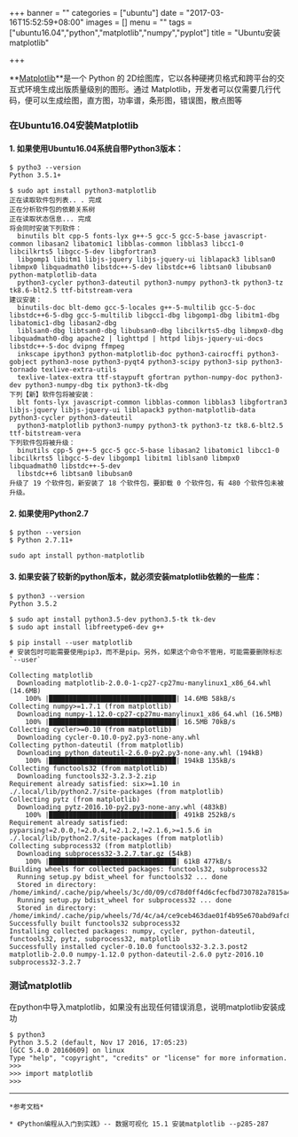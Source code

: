 +++
banner = ""
categories = ["ubuntu"]
date = "2017-03-16T15:52:59+08:00"
images = []
menu = ""
tags = ["ubuntu16.04","python","matplotlib","numpy","pyplot"]
title = "Ubuntu安装matplotlib"

+++

**[Matplotlib](http://matplotlib.org/)**是一个 Python 的 2D绘图库，它以各种硬拷贝格式和跨平台的交互式环境生成出版质量级别的图形。通过 Matplotlib，开发者可以仅需要几行代码，便可以生成绘图，直方图，功率谱，条形图，错误图，散点图等

### 在Ubuntu16.04安装Matplotlib

#### 1. 如果使用Ubuntu16.04系统自带Python3版本：

	$ pytho3 --version
	Python 3.5.1+
	
	$ sudo apt install python3-matplotlib
	正在读取软件包列表..	. 完成
	正在分析软件包的依赖关系树       
	正在读取状态信息... 完成       
	将会同时安装下列软件：
	  binutils blt cpp-5 fonts-lyx g++-5 gcc-5 gcc-5-base javascript-common libasan2 libatomic1 libblas-common libblas3 libcc1-0 libcilkrts5 libgcc-5-dev libgfortran3
	  libgomp1 libitm1 libjs-jquery libjs-jquery-ui liblapack3 liblsan0 libmpx0 libquadmath0 libstdc++-5-dev libstdc++6 libtsan0 libubsan0 python-matplotlib-data
	  python3-cycler python3-dateutil python3-numpy python3-tk python3-tz tk8.6-blt2.5 ttf-bitstream-vera
	建议安装：
	  binutils-doc blt-demo gcc-5-locales g++-5-multilib gcc-5-doc libstdc++6-5-dbg gcc-5-multilib libgcc1-dbg libgomp1-dbg libitm1-dbg libatomic1-dbg libasan2-dbg
	  liblsan0-dbg libtsan0-dbg libubsan0-dbg libcilkrts5-dbg libmpx0-dbg libquadmath0-dbg apache2 | lighttpd | httpd libjs-jquery-ui-docs libstdc++-5-doc dvipng ffmpeg
	  inkscape ipython3 python-matplotlib-doc python3-cairocffi python3-gobject python3-nose python3-pyqt4 python3-scipy python3-sip python3-tornado texlive-extra-utils
	  texlive-latex-extra ttf-staypuft gfortran python-numpy-doc python3-dev python3-numpy-dbg tix python3-tk-dbg
	下列【新】软件包将被安装：
	  blt fonts-lyx javascript-common libblas-common libblas3 libgfortran3 libjs-jquery libjs-jquery-ui liblapack3 python-matplotlib-data python3-cycler python3-dateutil
	  python3-matplotlib python3-numpy python3-tk python3-tz tk8.6-blt2.5 ttf-bitstream-vera
	下列软件包将被升级：
	  binutils cpp-5 g++-5 gcc-5 gcc-5-base libasan2 libatomic1 libcc1-0 libcilkrts5 libgcc-5-dev libgomp1 libitm1 liblsan0 libmpx0 libquadmath0 libstdc++-5-dev
	  libstdc++6 libtsan0 libubsan0
	升级了 19 个软件包，新安装了 18 个软件包，要卸载 0 个软件包，有 480 个软件包未被升级。
	
#### 2. 如果使用Python2.7

	$ python --version
	$ Python 2.7.11+
	
	sudo apt install python-matplotlib
	
#### 3. 如果安装了较新的python版本，就必须安装matplotlib依赖的一些库：

	$ python3 --version
	Python 3.5.2

	$ sudo apt install python3.5-dev python3.5-tk tk-dev
	$ sudo apt install libfreetype6-dev g++
	
	$ pip install --user matplotlib
	# 安装包时可能需要使用pip3，而不是pip。另外，如果这个命令不管用，可能需要删除标志`--user`	
	
	Collecting matplotlib
	  Downloading matplotlib-2.0.0-1-cp27-cp27mu-manylinux1_x86_64.whl (14.6MB)
	    100% |████████████████████████████████| 14.6MB 58kB/s 
	Collecting numpy>=1.7.1 (from matplotlib)
	  Downloading numpy-1.12.0-cp27-cp27mu-manylinux1_x86_64.whl (16.5MB)
	    100% |████████████████████████████████| 16.5MB 70kB/s 
	Collecting cycler>=0.10 (from matplotlib)
	  Downloading cycler-0.10.0-py2.py3-none-any.whl
	Collecting python-dateutil (from matplotlib)
	  Downloading python_dateutil-2.6.0-py2.py3-none-any.whl (194kB)
	    100% |████████████████████████████████| 194kB 135kB/s 
	Collecting functools32 (from matplotlib)
	  Downloading functools32-3.2.3-2.zip
	Requirement already satisfied: six>=1.10 in ./.local/lib/python2.7/site-packages (from matplotlib)
	Collecting pytz (from matplotlib)
	  Downloading pytz-2016.10-py2.py3-none-any.whl (483kB)
	    100% |████████████████████████████████| 491kB 252kB/s 
	Requirement already satisfied: pyparsing!=2.0.0,!=2.0.4,!=2.1.2,!=2.1.6,>=1.5.6 in ./.local/lib/python2.7/site-packages (from matplotlib)
	Collecting subprocess32 (from matplotlib)
	  Downloading subprocess32-3.2.7.tar.gz (54kB)
	    100% |████████████████████████████████| 61kB 477kB/s 
	Building wheels for collected packages: functools32, subprocess32
	  Running setup.py bdist_wheel for functools32 ... done
	  Stored in directory: /home/imkind/.cache/pip/wheels/3c/d0/09/cd78d0ff4d6cfecfbd730782a7815a4571cd2cd4d2ed6e69d9
	  Running setup.py bdist_wheel for subprocess32 ... done
	  Stored in directory: /home/imkind/.cache/pip/wheels/7d/4c/a4/ce9ceb463dae01f4b95e670abd9afc8d65a45f38012f8030cc
	Successfully built functools32 subprocess32
	Installing collected packages: numpy, cycler, python-dateutil, functools32, pytz, subprocess32, matplotlib
	Successfully installed cycler-0.10.0 functools32-3.2.3.post2 matplotlib-2.0.0 numpy-1.12.0 python-dateutil-2.6.0 pytz-2016.10 subprocess32-3.2.7


### 测试matplotlib

在python中导入matplotlib，如果没有出现任何错误消息，说明matplotlib安装成功

	$ python3
	Python 3.5.2 (default, Nov 17 2016, 17:05:23) 
	[GCC 5.4.0 20160609] on linux
	Type "help", "copyright", "credits" or "license" for more information.
	>>> 
	>>> import matplotlib
	>>> 


---
	
	*参考文档*
	
	* 《Python编程从入门到实践》-- 数据可视化 15.1 安装matplotlib --p285-287
